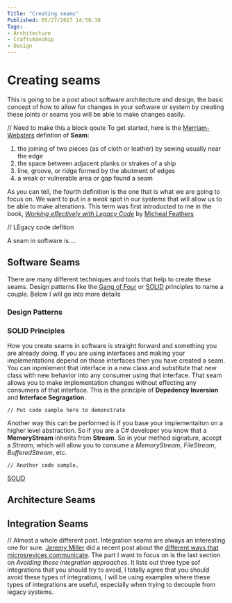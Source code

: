 ```yaml
---
Title: "Creating seams"
Published: 05/27/2017 14:58:30
Tags: 
- Architecture
- Craftsmanship
- Design
---
```

# Creating seams

This is going to be a post about software architecture and design, the basic concept of how to allow for changes in your software or system by creating these joints or seams you will be able to make changes easily.

// Need to make this a block qoute
To get started, here is the [Merriam-Websters](https://www.merriam-webster.com/dictionary/seam) defintion of **Seam**:

1. the joining of two pieces (as of cloth or leather) by sewing usually near the edge
2. the space between adjacent planks or strakes of a ship
3. line, groove, or ridge formed by the abutment of edges
4. a weak or vulnerable area or gap found a seam

As you can tell, the fourth definition is the one that is what we are going to focus on. We want to put in a *weak* spot in our systems that will allow us to be able to make alterations. This term was first introducted to me in the book, [*Working effectively with Legacy Code*](http://amzn.to/2s8cQhZ) by [Micheal Feathers](https://twitter.com/mfeathers)


// LEgacy code defition

A seam in software is....

## Software Seams

There are many different techniques and tools that help to create these seams. Design patterns like the [Gang of Four](http://amzn.to/2qvPC58) or [SOLID](https://en.wikipedia.org/wiki/SOLID_(object-oriented_design)) principles to name a couple. Below I will go into more details

### Design Patterns

### SOLID Principles

How you create seams in software is straight forward and something you are already doing.  If you are using interfaces and making your implementations depend on those interfaces then you have created a seam. You can inpmlement that interface in a new class and substitute that new class with new behavior into any consumer using that interface. That seam allows you to make implementation changes without effecting any consumers of that interface. This is the principle of **Depedency Inversion** and **Interface Segragation**. 

```
// Put code sample here to demonstrate
```

Another way this can be performed is if you base your implementaiton on a higher level abstraction. So if you are a C# developer you know that a **MemoryStream** inherits from **Stream**. So in your method signature, accept a *Stream*, which will allow you to consume a *MemoryStream*, *FileStream*, *BufferedStream*, etc.

```
// Another code sample.
```

[SOLID](https://en.wikipedia.org/wiki/SOLID_(object-oriented_design))

## Architecture Seams

## Integration Seams

// Almost a whole different post.
Integration seams are always an interesting one for sure. [Jeremy Miller](https://jeremydmiller.com) did a recent post about the [different ways that microsrevices communicate](https://jeremydmiller.com/2017/05/24/how-should-microservices-communicate/). The part I want to focus on is the last section on *Avoiding these integration approaches*. It lists out three type sof integrations that you should try to avoid, I totally agree that you should avoid these types of integrations, I will be using examples where these types of integrations are useful, especially when trying to decouple from legacy systems.

